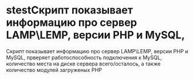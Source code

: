 # stestСкрипт показывает информацию про сервер LAMP\LEMP, версии PHP и MySQL,
Скрипт показывает информацию про сервер LAMP\LEMP, версии PHP и MySQL, прверяет работоспособность подключения к MySQL, количество места на диске сервера всего/осталось, а также количество модулей загруженых PHP
